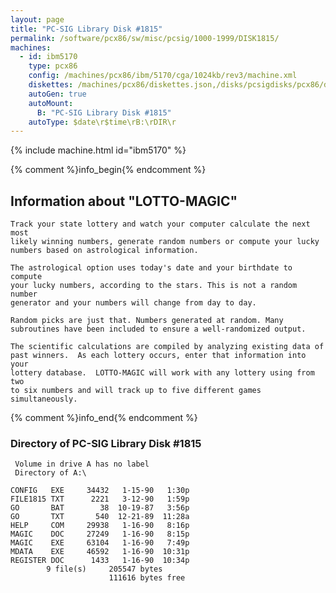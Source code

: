 ```yaml
---
layout: page
title: "PC-SIG Library Disk #1815"
permalink: /software/pcx86/sw/misc/pcsig/1000-1999/DISK1815/
machines:
  - id: ibm5170
    type: pcx86
    config: /machines/pcx86/ibm/5170/cga/1024kb/rev3/machine.xml
    diskettes: /machines/pcx86/diskettes.json,/disks/pcsigdisks/pcx86/diskettes.json
    autoGen: true
    autoMount:
      B: "PC-SIG Library Disk #1815"
    autoType: $date\r$time\rB:\rDIR\r
---
```


{% include machine.html id="ibm5170" %}

{% comment %}info_begin{% endcomment %}

## Information about "LOTTO-MAGIC"

    Track your state lottery and watch your computer calculate the next most
    likely winning numbers, generate random numbers or compute your lucky
    numbers based on astrological information.
    
    The astrological option uses today's date and your birthdate to compute
    your lucky numbers, according to the stars. This is not a random number
    generator and your numbers will change from day to day.
    
    Random picks are just that. Numbers generated at random. Many
    subroutines have been included to ensure a well-randomized output.
    
    The scientific calculations are compiled by analyzing existing data of
    past winners.  As each lottery occurs, enter that information into your
    lottery database.  LOTTO-MAGIC will work with any lottery using from two
    to six numbers and will track up to five different games
    simultaneously.
{% comment %}info_end{% endcomment %}


### Directory of PC-SIG Library Disk #1815

     Volume in drive A has no label
     Directory of A:\

    CONFIG   EXE     34432   1-15-90   1:30p
    FILE1815 TXT      2221   3-12-90   1:59p
    GO       BAT        38  10-19-87   3:56p
    GO       TXT       540  12-21-89  11:28a
    HELP     COM     29938   1-16-90   8:16p
    MAGIC    DOC     27249   1-16-90   8:15p
    MAGIC    EXE     63104   1-16-90   7:49p
    MDATA    EXE     46592   1-16-90  10:31p
    REGISTER DOC      1433   1-16-90  10:34p
            9 file(s)     205547 bytes
                          111616 bytes free
